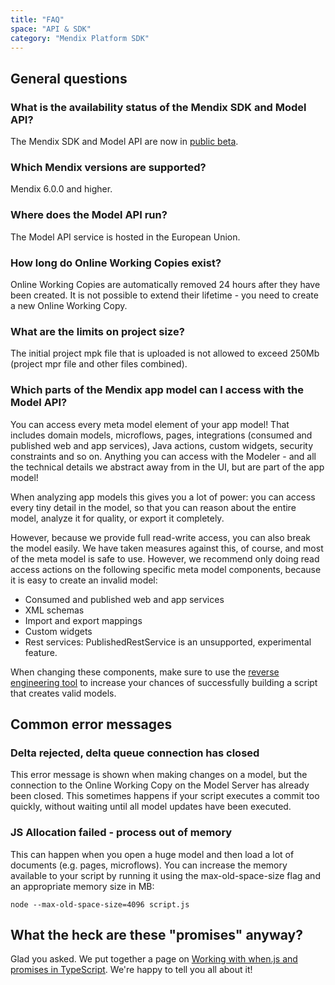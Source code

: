 ```yaml
---
title: "FAQ"
space: "API & SDK"
category: "Mendix Platform SDK"
---
```

## General questions

### What is the availability status of the Mendix SDK and Model API?

The Mendix SDK and Model API are now in [public beta](/releasenotes/beta-features/).

### Which Mendix versions are supported?

Mendix 6.0.0 and higher.

### Where does the Model API run?

The Model API service is hosted in the European Union.

### How long do Online Working Copies exist?

Online Working Copies are automatically removed 24 hours after they have been created. It is not possible to extend their lifetime - you need to create a new Online Working Copy.

### What are the limits on project size?

The initial project mpk file that is uploaded is not allowed to exceed 250Mb (project mpr file and other files combined).

### Which parts of the Mendix app model can I access with the Model API?

You can access every meta model element of your app model! That includes domain models, microflows, pages, integrations (consumed and published web and app services), Java actions, custom widgets, security constraints and so on. Anything you can access with the Modeler - and all the technical details we abstract away from in the UI, but are part of the app model!

When analyzing app models this gives you a lot of power: you can access every tiny detail in the model, so that you can reason about the entire model, analyze it for quality, or export it completely.

However, because we provide full read-write access, you can also break the model easily. We have taken measures against this, of course, and most of the meta model is safe to use. However, we recommend only doing read access actions on the following specific meta model components, because it is easy to create an invalid model:

*   Consumed and published web and app services
*   XML schemas
*   Import and export mappings
*   Custom widgets
*   Rest services: PublishedRestService is an unsupported, experimental feature.

When changing these components, make sure to use the [reverse engineering tool](generating-code-from-the-model) to increase your chances of successfully building a script that creates valid models.

## Common error messages

### Delta rejected, delta queue connection has closed

This error message is shown when making changes on a model, but the connection to the Online Working Copy on the Model Server has already been closed. This sometimes happens if your script executes a commit too quickly, without waiting until all model updates have been executed.

### JS Allocation failed - process out of memory

This can happen when you open a huge model and then load a lot of documents (e.g. pages, microflows). You can increase the memory available to your script by running it using the max-old-space-size flag and an appropriate memory size in MB:

`node --max-old-space-size=4096 script.js`


## What the heck are these "promises" anyway?

Glad you asked. We put together a page on [Working with when.js and promises in TypeScript](working-with-when.js-and-promises-in-typescript). We're happy to tell you all about it!
